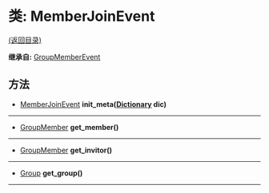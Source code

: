 # 类: MemberJoinEvent  
[(返回目录)](README.md)  
  
**继承自:** [GroupMemberEvent](GroupMemberEvent.md)  
  
## 方法 
  
- [MemberJoinEvent](MemberJoinEvent.md) **init_meta([Dictionary](https://docs.godotengine.org/en/latest/classes/class_dictionary.html) dic)**  
  
---  
  
- [GroupMember](GroupMember.md) **get_member()**  
  
---  
  
- [GroupMember](GroupMember.md) **get_invitor()**  
  
---  
  
- [Group](Group.md) **get_group()**  
  
---  
  

